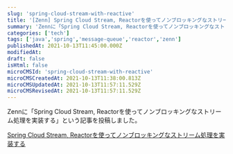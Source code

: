 ```yaml
---
slug: 'spring-cloud-stream-with-reactive'
title: '[Zenn] Spring Cloud Stream, Reactorを使ってノンブロッキングなストリーム処理を実装する'
summary: 'Zennに「Spring Cloud Stream, Reactorを使ってノンブロッキングなストリーム処理を実装する」という記事を投稿しました。'
categories: ['tech']
tags: ['java','spring','message-queue','reactor','zenn']
publishedAt: 2021-10-13T11:45:00.000Z
modifiedAt: 
draft: false
isHtml: false
microCMSId: 'spring-cloud-stream-with-reactive'
microCMSCreatedAt: 2021-10-13T11:38:00.813Z
microCMSUpdatedAt: 2021-10-13T11:57:11.529Z
microCMSRevisedAt: 2021-10-13T11:57:11.529Z
---
```

Zennに「Spring Cloud Stream, Reactorを使ってノンブロッキングなストリーム処理を実装する」という記事を投稿しました。

[Spring Cloud Stream, Reactorを使ってノンブロッキングなストリーム処理を実装する](https://zenn.dev/abekoh/articles/4b898e6bc744fa)
    